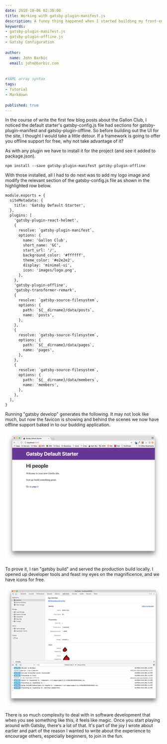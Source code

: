 ```yaml
---
date: 2018-10-06 02:30:00
title: Working with gatsby-plugin-manifest.js
description: A funny thing happened when I started building my front-end.
keywords: 
- gatsby-plugin-manifest.js
- gatsby-plugin-offline.js
- Gatsby Configuration

author: 
  name: John Barbic
  email: john@barbic.com


#YAML array syntax
tags:
- Tutorial
- Markdown

published: true
---
```


In the course of write the first few blog posts about the Gallon Club, I noticed the default starter's gatsby-config.js file had sections for gatsby-plugin-manifest and gatsby-plugin-offline.  So before building out the UI for the site, I thought I would take a little detour.  If a framework is going to offer you offline support for free, why not take advantage of it?  

As with any plugin we have to install it for the project (and see it added to package.json). 
```
npm install --save gatsby-plugin-manifest gatsby-plugin-offline
```

With those installed, all I had to do next was to add my logo image and modify the relevant section of the gatsby-config.js file as shown in the highlighted row below.

```javascript{8-19}
module.exports = {
  siteMetadata: {
    title: 'Gatsby Default Starter',
  },
  plugins: [
    'gatsby-plugin-react-helmet',
    {
      resolve: `gatsby-plugin-manifest`,
      options: {
        name: 'Gallon Club',
        short_name: 'GC',
        start_url: '/',
        background_color: '#ffffff',
        theme_color: '#e2e2e2',
        display: 'minimal-ui',
        icon: 'images/logo.png',
      },
    },
    'gatsby-plugin-offline',
    'gatsby-transformer-remark',
    {
      resolve: `gatsby-source-filesystem`,
      options: {
        path: `${__dirname}/data/posts`,
        name: 'posts',
      },
    },
    {
      resolve: `gatsby-source-filesystem`,
      options: {
        path: `${__dirname}/data/pages`,
        name: 'pages',
      },
    },
    {
      resolve: `gatsby-source-filesystem`,
      options: {
        path: `${__dirname}/data/members`,
        name: 'members',
      },
    },
  ],
}
```

Running "gatsby develop" generates the following.  It may not look like much, but now the favicon is showing and behind the scenes we now have offline support baked in to our budding application.    

![Favicon](04-screen-1.png)

To prove it, I ran "gatsby build" and served the production build locally. I opened up developer tools and feast my eyes on the magnificence, and we have icons for free. 

![Manifest](04-screen-2.png)

There is so much complexity to deal with in software development that when you see something like this, it feels like magic.  Once you start playing around with Gatsby, there's a lot of that.  It's part of the joy I wrote about earlier and part of the reason I wanted to write about the experience to encourage others, especially beginners, to join in the fun.
